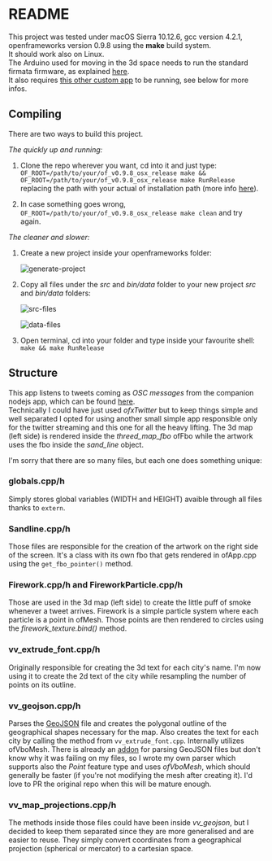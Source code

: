 # README

This project was tested under macOS Sierra 10.12.6, gcc version 4.2.1, openframeworks version 0.9.8 using the **make** build system.<br>It should work also on Linux. <br>
The Arduino used for moving in the 3d space needs to run the standard firmata firmware, as explained [here](http://openframeworks.cc/documentation/communication/ofArduino/).<br>
It also requires [this other custom app](https://github.com/vvzen/MACA/tree/master/end-2-term-projects/wcc2/realtime-twitter-proto) to be running, see below for more infos.

## Compiling

There are two ways to build this project.

*The quickly up and running:*
1. Clone the repo wherever you want, cd into it and just type:<br>
    ```OF_ROOT=/path/to/your/of_v0.9.8_osx_release make && OF_ROOT=/path/to/your/of_v0.9.8_osx_release make RunRelease```
    <br>replacing the path with your actual of installation path (more info [here](https://vvzen.github.io/openframeworks/personal-dev-setup)). 

2. In case something goes wrong, ```OF_ROOT=/path/to/your/of_v0.9.8_osx_release make clean``` and try again.


*The cleaner and slower:*
1. Create a new project inside your openframeworks folder:

    ![generate-project](generate_project.png)

2. Copy all files under the *src* and *bin/data* folder to your new project *src* and *bin/data* folders:

    ![src-files](src_files.png)

    ![data-files](data_files.png)

3. Open terminal, cd into your folder and type inside your favourite shell: <br> 
    ```make && make RunRelease```

## Structure

This app listens to tweets coming as *OSC messages* from the companion nodejs app, which can be found [here](https://github.com/vvzen/MACA/tree/master/end-2-term-projects/wcc2/realtime-twitter-proto).<br>
Technically I could have just used *ofxTwitter* but to keep things simple and well separated I opted for using another small simple app responsible only for the twitter streaming and this one for all the heavy lifting.
The 3d map (left side) is rendered inside the *threed_map_fbo* ofFbo while the artwork uses the fbo inside the *sand_line* object.

I'm sorry that there are so many files, but each one does something unique:

### globals.cpp/h

Simply stores global variables (WIDTH and HEIGHT) avaible through all files thanks to `extern`.

### Sandline.cpp/h

Those files are responsible for the creation of the artwork on the right side of the screen.
It's a class with its own fbo that gets rendered in ofApp.cpp using the `get_fbo_pointer()` method.

### Firework.cpp/h and FireworkParticle.cpp/h

Those are used in the 3d map (left side) to create the little puff of smoke whenever a tweet arrives. Firework is a simple particle system where each particle is a point in ofMesh. Those points are then rendered to circles using the *firework_texture.bind()* method.

### vv_extrude_font.cpp/h

Originally responsible for creating the 3d text for each city's name. I'm now using it to create the 2d text of the city while resampling the number of points on its outline.

### vv_geojson.cpp/h

Parses the [GeoJSON](https://en.wikipedia.org/wiki/GeoJSON) file and creates the polygonal outline of the geographical shapes necessary for the map.
Also creates the text for each city by calling the method from `vv_extrude_font.cpp`. Internally utilizes ofVboMesh.
There is already an [addon](https://github.com/moxuse/ofxGeoJSON) for parsing GeoJSON files but  don't know why it was failing on my files, so I wrote my own parser which supports also the *Point* feature type and uses *ofVboMesh*, which should generally be faster (if you're not modifying the mesh after creating it). I'd love to PR the original repo when this will be mature enough.

### vv_map_projections.cpp/h

The methods inside those files could have been inside *vv_geojson*, but I decided to keep them separated since they are more generalised and are easier to reuse.
They simply convert coordinates from a geographical projection (spherical or mercator) to a cartesian space.

